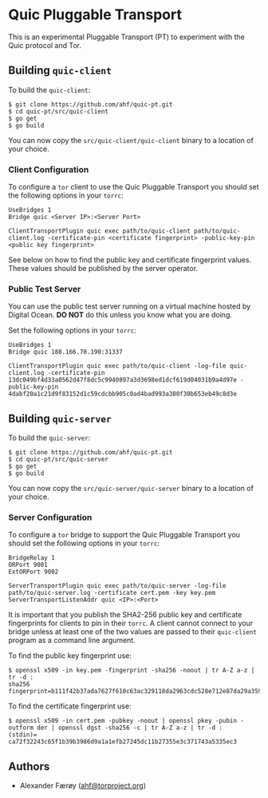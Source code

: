 # Quic Pluggable Transport

This is an experimental Pluggable Transport (PT)  to experiment with the
Quic protocol and Tor.

## Building `quic-client`

To build the `quic-client`:

    $ git clone https://github.com/ahf/quic-pt.git
    $ cd quic-pt/src/quic-client
    $ go get
    $ go build

You can now copy the `src/quic-client/quic-client` binary to a location
of your choice.

### Client Configuration

To configure a `tor` client to use the Quic Pluggable Transport you
should set the following options in your `torrc`:

    UseBridges 1
    Bridge quic <Server IP>:<Server Port>

    ClientTransportPlugin quic exec path/to/quic-client path/to/quic-client.log -certificate-pin <certificate fingerprint> -public-key-pin <public key fingerprint>

See below on how to find the public key and certificate fingerprint
values. These values should be published by the server operator.

### Public Test Server

You can use the public test server running on a virtual machine hosted
by Digital Ocean. **DO NOT** do this unless you know what you are doing.

Set the following options in your `torrc`:

    UseBridges 1
    Bridge quic 188.166.70.190:31337

    ClientTransportPlugin quic exec path/to/quic-client -log-file quic-client.log -certificate-pin 13dc049bf4d33a0562d47f8dc5c9940897a3d3698ed1dcf619d04031b9a4d97e -public-key-pin 4dabf20a1c21d9f83152d1c59cdcbb905c0ad4bad993a380f30b653eb49c8d3e

## Building `quic-server`

To build the `quic-server`:

    $ git clone https://github.com/ahf/quic-pt.git
    $ cd quic-pt/src/quic-server
    $ go get
    $ go build

You can now copy the `src/quic-server/quic-server` binary to a location
of your choice.

### Server Configuration

To configure a `tor` bridge to support the Quic Pluggable Transport you
should set the following options in your `torrc`:

    BridgeRelay 1
    ORPort 9001
    ExtORPort 9002

    ServerTransportPlugin quic exec path/to/quic-server -log-file path/to/quic-server.log -certificate cert.pem -key key.pem
    ServerTransportListenAddr quic <IP>:<Port>

It is important that you publish the SHA2-256 public key and certificate
fingerprints for clients to pin in their `torrc`. A client cannot
connect to your bridge unless at least one of the two values are passed
to their `quic-client` program as a command line argument.

To find the public key fingerprint use:

    $ openssl x509 -in key.pem -fingerprint -sha256 -noout | tr A-Z a-z | tr -d :
    sha256 fingerprint=b111f42b37ada7627f610c63ac329118da2963cdc528e712e87da29a35988bb6

To find the certificate fingerprint use:

    $ openssl x509 -in cert.pem -pubkey -noout | openssl pkey -pubin -outform der | openssl dgst -sha256 -c | tr A-Z a-z | tr -d :
    (stdin)= ca72f32243c65f1b39b3986d9a1a1efb27245dc11b27355e3c371743a5335ec3

## Authors

- Alexander Færøy (<ahf@torproject.org>)
